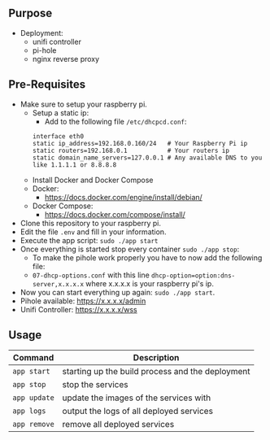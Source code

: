 ## Purpose
- Deployment:
    - unifi controller
    - pi-hole
    - nginx reverse proxy

## Pre-Requisites
- Make sure to setup your raspberry pi.
    - Setup a static ip:
        - Add to the following file `/etc/dhcpcd.conf`:
        ````
        interface eth0
        static ip_address=192.168.0.160/24   # Your Raspberry Pi ip
        static routers=192.168.0.1           # Your routers ip
        static domain_name_servers=127.0.0.1 # Any available DNS to you like 1.1.1.1 or 8.8.8.8 
        ````
    - Install Docker and Docker Compose
    - Docker:
       - https://docs.docker.com/engine/install/debian/
    - Docker Compose:
       - https://docs.docker.com/compose/install/
- Clone this repository to your raspberry pi.
- Edit the file `.env` and fill in your information.
- Execute the app script: `sudo ./app start`
- Once everything is started stop every container `sudo ./app stop`:
    - To make the pihole work properly you have to now add the following file:
    - `07-dhcp-options.conf` with this line `dhcp-option=option:dns-server,x.x.x.x` where x.x.x.x is your raspberry pi's ip.
- Now you can start everything up again: `sudo ./app start`.
- Pihole available: https://x.x.x.x/admin
- Unifi Controller: https://x.x.x.x/wss 

## Usage

|Command|Description|
|---|---|
| ``app start``|starting up the build process and the deployment|
| ``app stop``|stop the services|
|``app update``|update the images of the services with|
|``app logs``|output the logs of all deployed services|
| ``app remove``|remove all deployed services|
